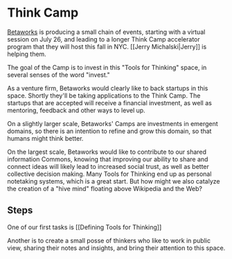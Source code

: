 # Think Camp

 [Betaworks](https://www.betaworks.com/) is producing a small chain of events, starting with a virtual session on July 26, and leading to a longer Think Camp accelerator program that they will host this fall in NYC. [[Jerry Michalski|Jerry]] is helping them. 

The goal of the Camp is to invest in this "Tools for Thinking" space, in several senses of the word "invest." 

As a venture firm, Betaworks would clearly like to back startups in this space. Shortly they'll be taking applications to the Think Camp. The startups that are accepted will receive a financial investment, as well as mentoring, feedback and other ways to level up. 

On a slightly larger scale, Betaworks' Camps are investments in emergent domains, so there is an intention to refine and grow this domain, so that humans might think better. 

On the largest scale, Betaworks would like to contribute to our shared information Commons, knowing that improving our ability to share and connect ideas will likely lead to increased social trust, as well as better collective decision making. Many Tools for Thinking end up as personal notetaking systems, which is a great start. But how might we also catalyze the creation of a "hive mind" floating above Wikipedia and the Web? 

## Steps

One of our first tasks is [[Defining Tools for Thinking]]

Another is to create a small posse of thinkers who like to work in public view, sharing their notes and insights, and bring their attention to this space. 

